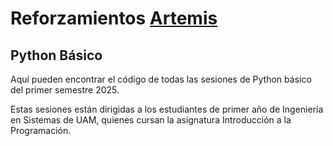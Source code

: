 # Reforzamientos [Artemis](https://www.instagram.com/artemis_devs/)

## Python Básico

Aquí pueden encontrar el código de todas las sesiones de Python básico del primer semestre 2025.

Estas sesiones están dirigidas a los estudiantes de primer año de Ingeniería en Sistemas de UAM, quienes cursan la asignatura Introducción a la Programación.
